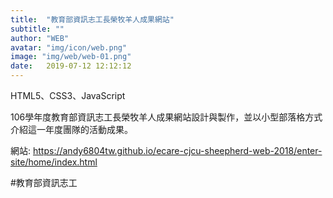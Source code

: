 ```yaml
---
title:  "教育部資訊志工長榮牧羊人成果網站"
subtitle: ""
author: "WEB"
avatar: "img/icon/web.png"
image: "img/web/web-01.png"
date:   2019-07-12 12:12:12
---
```


HTML5、CSS3、JavaScript

106學年度教育部資訊志工長榮牧羊人成果網站設計與製作，並以小型部落格方式介紹這一年度團隊的活動成果。

網站: https://andy6804tw.github.io/ecare-cjcu-sheepherd-web-2018/enter-site/home/index.html

#教育部資訊志工

